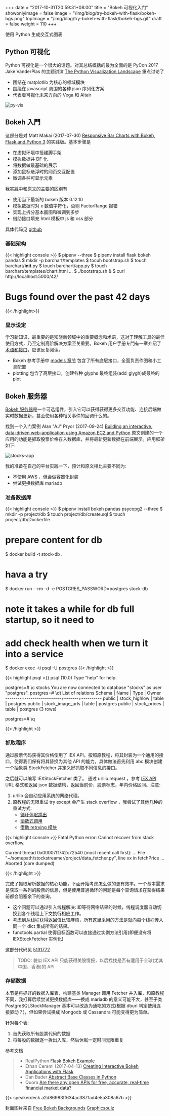 +++
date = "2017-10-31T20:59:31+08:00"
title = "Bokeh 可视化入门"
showonlyimage = false
image = "/img/blog/try-bokeh-with-flask/bokeh-bgs.png"
topImage = "/img/blog/try-bokeh-with-flask/bokeh-bgs.gif"
draft = false
weight = 110
+++

使用 Python 生成交互式图表
<!--more-->

## Python 可视化

Python 可视化是一个很大的话题。对其总结概括的最为全面的是 PyCon 2017 Jake VanderPlas 的主题讲演 [The Python Visualization Landscape](https://youtu.be/FytuB8nFHPQ) 重点讨论了

- 团结在 matplotlib 为核心的领域模块
- 围绕在 javascript 周围的各种 json 序列化方案
- 代表着可视化未来方向的 Vega 和 Altair 

<img alt="py-vis" src="/img/blog/try-bokeh-with-flask/py-vis.png" class="img-responsive">

## Bokeh 入門

这部分是对 Matt Makai (2017-07-30) [Responsive Bar Charts with Bokeh, Flask and Python 3](https://www.fullstackpython.com/blog/responsive-bar-charts-bokeh-flask-python-3.html) 的实践版。基本步骤是

- 在虚拟环境中搭建脚手架
- 模拟数据并 DF 化
- 将数据做最基础的展示
- 添加鼠标悬浮时的网页交互配置
- 微调各种可显示元素

我实践中和原文的主要的区别有

- 使用当下最新的 bokeh 版本 0.12.10
- 模拟数据时对 x 数值字符化，否则 FactorRange 报错
- 实现上拆分基本画图和微调到多步
- 借助接口填充 html 模板中 js 和 css 部分

具体代码见 [github](https://github.com/wushuzh/barchart)

### 基础架构

{{< highlight console >}}
$ pipenv --three
$ pipenv install flask bokeh pandas
$ mkdir -p barchart/templates
$ tocuh bootstrap.sh
$ touch barchart/__init__.py
$ touch barchart/app.py
$ touch barchart/templates/chart.html
...
$ ./bootstrap.sh &
$ curl http://localhost:5000/42/
<!DOCTYPE html>
<html>
    <head>
        <title>Bar charts with Bokeh!</title>
    </head>
    <body>
        <h1>Bugs found over the past 42 days</h1>
    </body>
</html>

{{< /highlight>}}

### 显示设定

学习新知识，最重要的是知晓新领域中的重要概念和术语，这对于理解工具的最佳使用方式，乃至定制高阶解决方案至关重要。Bokeh 用户手册专門有一章介绍了[术语和接口](https://bokeh.pydata.org/en/latest/docs/user_guide/concepts.html)，应该反复阅读。

- Bokeh 参考手册中 [models 章节](https://bokeh.pydata.org/en/latest/docs/reference/models.html) 包含了所有底层接口，全面负责作图和小工具配置
- plotting 包含了高层接口，创建各种 glyphs 最终组装(add_glygh)成最终的 plot

## Bokeh 服务器

[Bokeh 服务器](https://bokeh.pydata.org/en/latest/docs/user_guide/server.html)是一个可选组件，引入它可以获得获得更多交互功能、连接后端做实时数据更新，甚至使用各种相关事件的回调什么的。

找到一个入门案例 Alan "AJ" Pryor (2017-09-24) [Building an interactive, data-driven web-application using Amazon EC2 and Python](http://alanpryorjr.com/2017-09-24-stockstreamer/) 原文创建的一个应用的功能是抓取股票价格存入数据库，并将最新更新数据在前端展示。应用框架如下:

<img alt="stocks-app" src="/img/blog/try-bokeh-with-flask/stocks-app.png" class="img-responsive">

我的准备在自己的平台实践一下，预计和原文相比主要不同为:

- 不使用 AWS ，但会做容器化封装
- 尝试更换数据库 mariadb

### 准备数据库

{{< highlight console >}}
$ pipenv install bokeh pandas psycopg2 --three
$ mkdir -p project/db
$ touch project/db/create.sql
$ touch project/db/Dockerfile
# prepare content for db

$ docker build -t stock-db .
# hava a try
$ docker run --rm -d -e POSTGRES_PASSWORD=postgres stock-db
<hash-id>
# note it takes a while for db full startup, so it need to 
#   add check health when we turn it into a service 

$ docker exec -ti <hash-id> psql -U postgres
{{< /highlight >}}

{{< highlight psql >}}
psql (10.0)
Type "help" for help.

postgres=# \c stocks
You are now connected to database "stocks" as user "postgres".
postgres=# \dt
              List of relations
 Schema |       Name       | Type  |  Owner   
--------+------------------+-------+----------
 public | stock_highlow    | table | postgres
 public | stock_image_urls | table | postgres
 public | stock_prices     | table | postgres
(3 rows)

postgres=# \q

{{< /highlight >}}

### 抓取程序

通过股票代码获得其价格使用了 IEX API，按照原教程，将其封装为一个通用的接口，使得我们保有将其替换为其他 API 的能力。具体做法首先利用 abc 模块创建一个抽象类 StockFetcher 并定义好抓取不同信息的接口。

之后就可以编写 IEXStockFetcher 类了。 通过 urllib.request ，参考 [IEX API](https://iextrading.com/developer/docs) URL 格式和返回 json 数据结构，返回当前价，股票标志，年内价格区间。注意:

1. urllib 会自动应用系统的网络代理。
2. 原教程的无限重试 try except 会产生 stack overflow ，我尝试了其他几种的重试方式:
    - [循环休眠跳出](https://github.com/wushuzh/stockstreamer/commit/995bfa2c73fac357c270102c59092695912b6ce7)
    - [函数式调用](https://github.com/wushuzh/stockstreamer/commit/2f6aef5011b31a7ce2b223d45f7f9bb9663045c4)
    - [借助 retrying 模块](https://github.com/wushuzh/stockstreamer/commit/54ff0d2474ec20583b91d05fd7f3a0b039745ea4)

{{< highlight console >}}
Fatal Python error: Cannot recover from stack overflow.

Current thread 0x00007ff742c72540 (most recent call first):
  ...
  File "~/somepath/stockstreamer/project/data_fetcher.py", line xx in fetchPrice
  ...
Aborted (core dumped)

{{< /highlight >}}

完成了抓取解析数据的核心功能，下面开始考虑怎么做的更有效率。一个基本需求是获取一系列的股票的信息，但是使用普通循环的问题是每个查询请求在获得结果前都会阻塞余下的查询。

- 这个问题可以通过引入线程解决: 即等待网络结果的时候，线程调度器自动切换到各个线程上下文执行相应工作。
- 考虑到从线程获得返回值比较麻烦，所有这里采用的方法是就向每个线程传入同一个 dict 集成所有的结果。
- functools.partial 使得目标函数可以直接通过实例方法引用(即便没有将 IEXStockFetcher 实例化)

这部分代码见 [5131772](https://github.com/wushuzh/stockstreamer/commit/513177294464dcf6f8f3a7a214efb927ad61c15a)

> TODO: 貌似 IEX API 只能获得美股情报，以后找找是否有适用于全球(尤其中国、香港)的 API

### 存储数据

本节是将抓好的数据入库表，构建基类 Manager 调用 Fetcher 并入库，和原教程不同，我打算后续尝试更换数据库——换成 mariadb 的意义可能不大，甚至子类 PostgreSQLStockManager 基本可以改造为通吃的方式(根据 dburl 判定使用连接驱动？)，但如果尝试换成 Mongodb 或 Cassandra 可能变得更为简单。

针对每个表:

1. 首先获取所有股票代码的数据
2. 将每股的数据逐一拆出入库，然后休眠一定时间无限重复

参考文档

> - RealPython [Flask Bokeh Example](https://github.com/realpython/flask-bokeh-example/)
> - Ethan Cerami (2017-04-13) [Creating Interactive Bokeh Applications with Flask](http://biobits.org/bokeh-flask.html)
> - Dan Bader [Abstract Base Classes in Python](https://dbader.org/blog/abstract-base-classes-in-python)
> - Quora [Are there any open APIs for free, accurate, real-time financial market data?](https://www.quora.com/Are-there-any-open-APIs-for-free-accurate-real-time-financial-market-data)

{{< speakerdeck a2d86983ff634ac3871ad4e5a308a67b >}}

封面图片来自 [Free Bokeh Backgrounds](https://dribbble.com/shots/2056186-Free-Bokeh-Backgrounds) <a href="https://dribbble.com/Graphicsoulz"><i class="fa fa-dribbble" aria-hidden="true"></i> Graphicsoulz</a>

